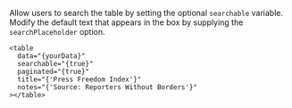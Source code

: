 Allow users to search the table by setting the optional `searchable` variable. Modify the default text that appears in the box by supplying the `searchPlaceholder` option.

```svelte
<table
  data="{yourData}"
  searchable="{true}"
  paginated="{true}"
  title="{'Press Freedom Index'}"
  notes="{'Source: Reporters Without Borders'}"
></table>
```
